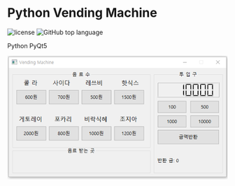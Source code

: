 # Python Vending Machine

![license](https://img.shields.io/github/license/jeycons/PyQt5-Vending-Machine)
![GitHub top language](https://img.shields.io/github/languages/top/jeycons/PyQt5-Vending-Machine)

Python PyQt5

![Vending Machine](img.png)